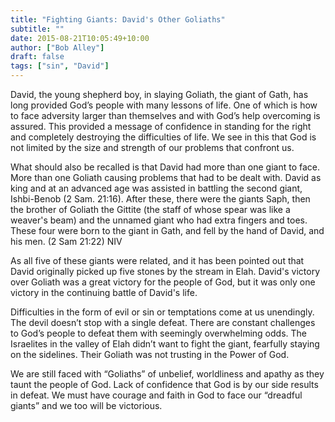 ```yaml
---
title: "Fighting Giants: David's Other Goliaths"
subtitle: ""
date: 2015-08-21T10:05:49+10:00
author: ["Bob Alley"]
draft: false
tags: ["sin", "David"]
--- 
```


David, the young shepherd boy, in slaying Goliath, the giant of Gath, has long provided God’s people with many lessons of life. One of which is how to face adversity larger than themselves and with God’s help overcoming is assured. This provided a message of confidence in standing for the right and completely destroying the difficulties of life. We see in this that God is not limited by the size and strength of our problems that confront us.

What should also be recalled is that David had more than one giant to face. More than one Goliath causing problems that had to be dealt with. David as king and at an advanced age was assisted in battling the second giant, Ishbi-Benob (2 Sam. 21:16). After these, there were the giants Saph, then the brother of Goliath the Gittite (the staff of whose spear was like a weaver's beam) and the unnamed giant who had extra fingers and toes. These four were born to the giant in Gath, and fell by the hand of David, and his men. (2 Sam 21:22) NIV

As all five of these giants were related, and it has been pointed out that David originally picked up five stones by the stream in Elah. David's victory over Goliath was a great victory for the people of God, but it was only one victory in the continuing battle of David's life.

Difficulties in the form of evil or sin or temptations come at us unendingly. The devil doesn’t stop with a single defeat. There are constant challenges to God’s people to defeat them with seemingly overwhelming odds. The Israelites in the valley of Elah didn’t want to fight the giant, fearfully staying on the sidelines. Their Goliath was not trusting in the Power of God.

We are still faced with “Goliaths” of unbelief, worldliness and apathy as they taunt the people of God. Lack of confidence that God is by our side results in defeat. We must have courage and faith in God to face our “dreadful giants” and we too will be victorious.